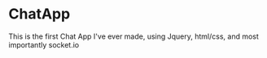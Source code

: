 # ChatApp

This is the first Chat App I've ever made, using Jquery, html/css, and most importantly socket.io
